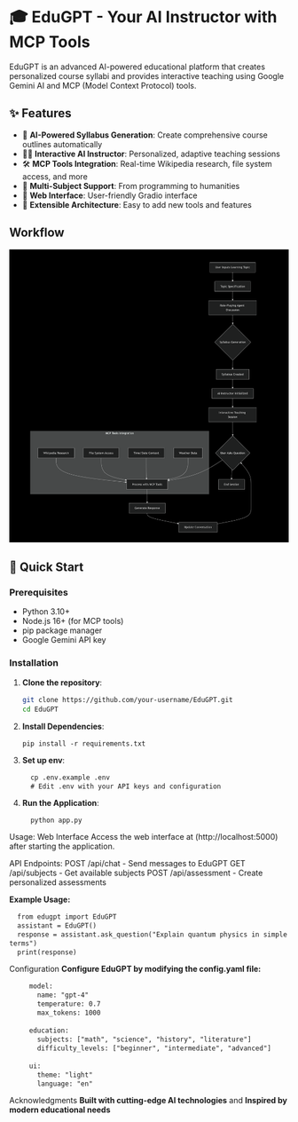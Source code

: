 # 🎓 EduGPT - Your AI Instructor with MCP Tools

EduGPT is an advanced AI-powered educational platform that creates personalized course syllabi and provides interactive teaching using Google Gemini AI and MCP (Model Context Protocol) tools.

## ✨ Features

- 🤖 **AI-Powered Syllabus Generation**: Create comprehensive course outlines automatically
- 👨‍🏫 **Interactive AI Instructor**: Personalized, adaptive teaching sessions
- 🛠️ **MCP Tools Integration**: Real-time Wikipedia research, file system access, and more
- 🎯 **Multi-Subject Support**: From programming to humanities
- 💬 **Web Interface**: User-friendly Gradio interface
- 🔧 **Extensible Architecture**: Easy to add new tools and features

## Workflow
![Diagram Description](Diagram.png)

## 🚀 Quick Start

### Prerequisites

- Python 3.10+
- Node.js 16+ (for MCP tools)
- pip package manager
- Google Gemini API key

### Installation

1. **Clone the repository**:
   ```bash
   git clone https://github.com/your-username/EduGPT.git
   cd EduGPT


2. **Install Dependencies**:
   
       pip install -r requirements.txt

4. **Set up env**:
   
         cp .env.example .env
         # Edit .env with your API keys and configuration

6. **Run the Application**:

         python app.py

Usage:
Web Interface
Access the web interface at (http://localhost:5000) after starting the application.


API Endpoints:
POST /api/chat - Send messages to EduGPT
GET /api/subjects - Get available subjects
POST /api/assessment - Create personalized assessments

**Example Usage:**
      
      from edugpt import EduGPT
      assistant = EduGPT()
      response = assistant.ask_question("Explain quantum physics in simple terms")
      print(response)


Configuration
**Configure EduGPT by modifying the config.yaml file:**
         
         model:
           name: "gpt-4"
           temperature: 0.7
           max_tokens: 1000
         
         education:
           subjects: ["math", "science", "history", "literature"]
           difficulty_levels: ["beginner", "intermediate", "advanced"]
           
         ui:
           theme: "light"
           language: "en"
           
Acknowledgments
**Built with cutting-edge AI technologies** and 
**Inspired by modern educational needs**







